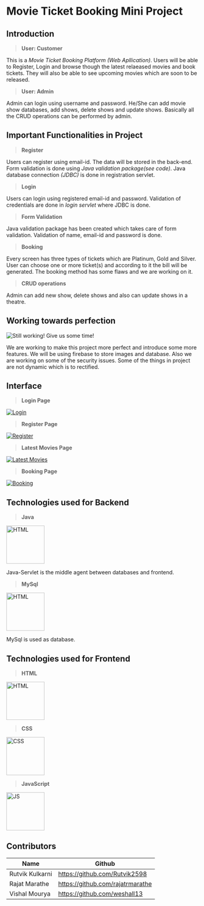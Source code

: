 # Movie Ticket Booking Mini Project

## Introduction
> **User: Customer**

This is a *Movie Ticket Booking Platform (Web Apllication)*. Users will be able to Register, Login and browse though the latest relaeased movies and book tickets. They will also be able to see upcoming movies which are soon to be released.

> **User: Admin** 

Admin can login using username and password. He/She can add movie show databases, add shows, delete shows and update shows. Basically all the CRUD operations can be performed by admin.


## Important Functionalities in Project
>  **Register**

Users can register using email-id. The data will be stored in the back-end. Form validation is done using *Java validation package(see code)*. Java database connection *(JDBC)* is done in registration servlet.

>  **Login**

Users can login using registered email-id and password. Validation of credentials are done in *login servlet* where JDBC is done.

>  **Form Validation**

Java validation package has been created which takes care of form validation. Validation of name, email-id and password is done.

>  **Booking**

Every screen has three types of tickets which are Platinum, Gold and Silver. User can choose one or more ticket(s) and according to it the bill will be generated. The booking method has some flaws and we are working on it.

>  **CRUD operations**

Admin can add new show, delete shows and also can update shows in a theatre. 

## Working towards perfection

![Still working! Give us some time!](https://i.imgur.com/k9GyXLC.gif)

We are working to make this project more perfect and introduce some more features. We will be using firebase to store images and database. Also we are working on some of the security issues. Some of the things in project are not dynamic which is to rectified.


## Interface

> **Login Page**

[<img src="https://firebasestorage.googleapis.com/v0/b/tixflix-18877.appspot.com/o/login.png?alt=media&token=831c4df3-3495-434f-bd1b-362f8cb3e399" alt="Login" />](https://console.firebase.google.com)

> **Register Page**

[<img src="https://firebasestorage.googleapis.com/v0/b/tixflix-18877.appspot.com/o/register.png?alt=media&token=1ddced00-830a-44c0-a901-3380bca23e7b" alt="Register" />](https://console.firebase.google.com)

> **Latest Movies Page**

[<img src="https://firebasestorage.googleapis.com/v0/b/tixflix-18877.appspot.com/o/latestmovies.png?alt=media&token=0b065382-9fa2-4e2a-8b33-a5391ccef3af" alt="Latest Movies" />](https://console.firebase.google.com)

> **Booking Page**

[<img src="https://firebasestorage.googleapis.com/v0/b/tixflix-18877.appspot.com/o/booking.png?alt=media&token=6c69a3fe-9120-45eb-9344-16573c1f3bba" alt="Booking" />](https://console.firebase.google.com)


## Technologies used for Backend
> **Java**

[<img src="https://cdn.worldvectorlogo.com/logos/java-4.svg" alt="HTML" width="100px;" />](https://worldvectorlogo.com/logo/java-4)

Java-Servlet is the middle agent between databases and frontend.

> **MySql**

[<img src="https://cdn.worldvectorlogo.com/logos/mysql.svg" alt="HTML" width="100px;" />](https://worldvectorlogo.com/logo/mysql)

MySql is used as database.

## Technologies used for Frontend
> **HTML**

[<img src="https://cdn.worldvectorlogo.com/logos/html5.svg" alt="HTML" width="100px;" />](https://worldvectorlogo.com/logo/html5)

> **CSS**

[<img src="https://cdn.worldvectorlogo.com/logos/css-5.svg" alt="CSS" width="100px;" />](https://worldvectorlogo.com/logo/css-5)

> **JavaScript**

[<img src="https://cdn.worldvectorlogo.com/logos/javascript.svg" alt="JS" width="100px;" />](https://worldvectorlogo.com/logo/javascript)


## Contributors

| Name | Github |
| ----- | ------ |
| Rutvik Kulkarni | https://github.com/Rutvik2598 | 
| Rajat Marathe | https://github.com/rajatrmarathe |
| Vishal Mourya | https://github.com/weshall13 |
